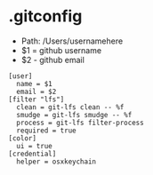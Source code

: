 # .gitconfig
* Path: /Users/usernamehere
* $1 = github username
* $2 - github email

```
[user]
  name = $1
  email = $2
[filter "lfs"]
  clean = git-lfs clean -- %f
  smudge = git-lfs smudge -- %f
  process = git-lfs filter-process
  required = true
[color]
  ui = true
[credential]
  helper = osxkeychain
```
